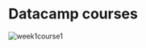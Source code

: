 # Datacamp courses

![week1course1](https://www.datacamp.com/statement-of-accomplishment/course/0d531e35d461c7d5e45b456a86d07f2fae246447)
